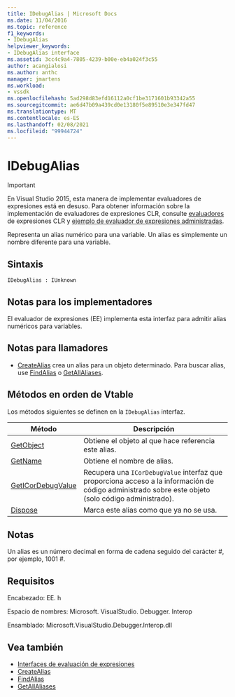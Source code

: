 ```yaml
---
title: IDebugAlias | Microsoft Docs
ms.date: 11/04/2016
ms.topic: reference
f1_keywords:
- IDebugAlias
helpviewer_keywords:
- IDebugAlias interface
ms.assetid: 3cc4c9a4-7805-4239-b00e-eb4a024f3c55
author: acangialosi
ms.author: anthc
manager: jmartens
ms.workload:
- vssdk
ms.openlocfilehash: 5ad298d83efd16112a0cf1be3171601b93342a55
ms.sourcegitcommit: ae6d47b09a439cd0e13180f5e89510e3e347fd47
ms.translationtype: MT
ms.contentlocale: es-ES
ms.lasthandoff: 02/08/2021
ms.locfileid: "99944724"
---
```

# <a name="idebugalias"></a>IDebugAlias
> [!IMPORTANT]
> En Visual Studio 2015, esta manera de implementar evaluadores de expresiones está en desuso. Para obtener información sobre la implementación de evaluadores de expresiones CLR, consulte [evaluadores](https://github.com/Microsoft/ConcordExtensibilitySamples/wiki/CLR-Expression-Evaluators) de expresiones CLR y [ejemplo de evaluador de expresiones administradas](https://github.com/Microsoft/ConcordExtensibilitySamples/wiki/Managed-Expression-Evaluator-Sample).

 Representa un alias numérico para una variable. Un alias es simplemente un nombre diferente para una variable.

## <a name="syntax"></a>Sintaxis

```
IDebugAlias : IUnknown
```

## <a name="notes-for-implementers"></a>Notas para los implementadores
 El evaluador de expresiones (EE) implementa esta interfaz para admitir alias numéricos para variables.

## <a name="notes-for-callers"></a>Notas para llamadores
- [CreateAlias](../../../extensibility/debugger/reference/idebugobject2-createalias.md) crea un alias para un objeto determinado. Para buscar alias, use [FindAlias](../../../extensibility/debugger/reference/idebugbinder3-findalias.md) o [GetAllAliases](../../../extensibility/debugger/reference/idebugbinder3-getallaliases.md).

## <a name="methods-in-vtable-order"></a>Métodos en orden de Vtable
 Los métodos siguientes se definen en la `IDebugAlias` interfaz.

|Método|Descripción|
|------------|-----------------|
|[GetObject](../../../extensibility/debugger/reference/idebugalias-getobject.md)|Obtiene el objeto al que hace referencia este alias.|
|[GetName](../../../extensibility/debugger/reference/idebugalias-getname.md)|Obtiene el nombre de alias.|
|[GetICorDebugValue](../../../extensibility/debugger/reference/idebugalias-geticordebugvalue.md)|Recupera una `ICorDebugValue` interfaz que proporciona acceso a la información de código administrado sobre este objeto (solo código administrado).|
|[Dispose](../../../extensibility/debugger/reference/idebugalias-dispose.md)|Marca este alias como que ya no se usa.|

## <a name="remarks"></a>Notas
 Un alias es un número decimal en forma de cadena seguido del carácter #, por ejemplo, 1001 #.

## <a name="requirements"></a>Requisitos
 Encabezado: EE. h

 Espacio de nombres: Microsoft. VisualStudio. Debugger. Interop

 Ensamblado: Microsoft.VisualStudio.Debugger.Interop.dll

## <a name="see-also"></a>Vea también
- [Interfaces de evaluación de expresiones](../../../extensibility/debugger/reference/expression-evaluation-interfaces.md)
- [CreateAlias](../../../extensibility/debugger/reference/idebugobject2-createalias.md)
- [FindAlias](../../../extensibility/debugger/reference/idebugbinder3-findalias.md)
- [GetAllAliases](../../../extensibility/debugger/reference/idebugbinder3-getallaliases.md)
